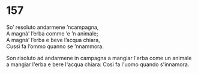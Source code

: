 # 157
  
So’ resoluto andarmene ’ncampagna,  
A magnà’ l’erba comme ’e ’n animale;  
A magnà’ l’erba e beve l’acqua chiara,  
Cussì fa l’ommo quanno se ’nnammora.

Son risoluto ad andarmene in campagna
a mangiar l'erba come un animale
a mangiar l'erba e bere l'acqua chiara:
Così fa l'uomo quando s'innamora.
